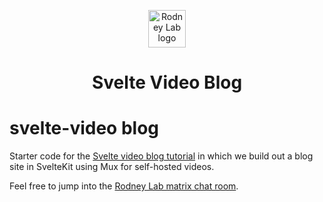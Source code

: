 <p align="center">
  <a aria-label="Open Rodney Lab site" href="https://rodneylab.com" rel="nofollow noopener noreferrer">
    <img alt="Rodney Lab logo" src="https://rodneylab.com/assets/icon.png" width="60" />
  </a>
</p>
<h1 align="center">
  Svelte Video Blog 
</h1>

# svelte-video blog

Starter code for the <a aria-label="Open Rodney Lab Plus Tutorial on building a Svelte video blog" href="https://plus.rodneylab.com/tutorials/svelte-video-blog">Svelte video blog tutorial</a> in which we build out a blog site in SvelteKit using Mux for self-hosted videos.

Feel free to jump into the [Rodney Lab matrix chat room](https://matrix.to/#/%23rodney:matrix.org).
